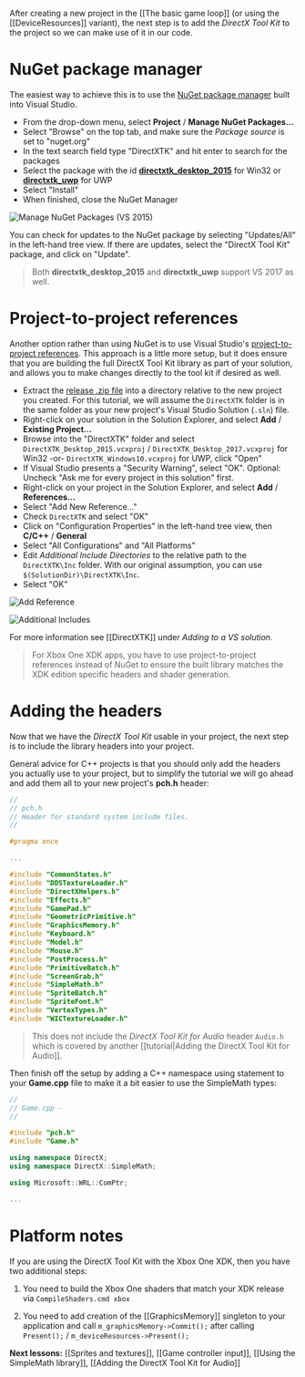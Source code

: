After creating a new project in the [[The basic game loop]] (or using the [[DeviceResources]] variant), the next step is to add the _DirectX Tool Kit_ to the project so we can make use of it in our code.

# NuGet package manager
The easiest way to achieve this is to use the [NuGet package manager](https://www.nuget.org/) built into Visual Studio.

* From the drop-down menu, select **Project** / **Manage NuGet Packages...**
* Select "Browse" on the top tab, and make sure the _Package source_ is set to "nuget.org"
* In the text search field type "DirectXTK" and hit enter to search for the packages
* Select the package with the id  **[directxtk_desktop_2015](https://www.nuget.org/packages/directxtk_desktop_2015/)** for Win32 or **[directxtk_uwp](https://www.nuget.org/packages/directxtk_uwp/)** for UWP
* Select "Install"
* When finished, close the NuGet Manager

![Manage NuGet Packages (VS 2015)](https://github.com/Microsoft/DirectXTK/wiki/images/nuget2015.png)

You can check for updates to the NuGet package by selecting "Updates/All" in the left-hand tree view. If there are updates, select the "DirectX Tool Kit" package, and click on "Update".

> Both **directxtk_desktop_2015** and **directxtk_uwp** support VS 2017 as well.

# Project-to-project references
Another option rather than using NuGet is to use Visual Studio's [project-to-project references](http://blogs.msdn.com/b/vcblog/archive/2010/05/03/flexible-project-to-project-references.aspx). This approach is a little more setup, but it does ensure that you are building the full DirectX Tool Kit library as part of your solution, and allows you to make changes directly to the tool kit if desired as well.

* Extract the [release .zip file](https://github.com/Microsoft/DirectXTK/releases) into a directory relative to the new project you created. For this tutorial, we will assume the ``DirectXTK`` folder is in the same folder as your new project's Visual Studio Solution (``.sln``) file.
* Right-click on your solution in the Solution Explorer, and select **Add** / **Existing Project...**
* Browse into the "DirectXTK" folder and select ``DirectXTK_Desktop_2015.vcxproj`` / ``DirectXTK_Desktop_2017.vcxproj`` for Win32 -or- ``DirectXTK_Windows10.vcxproj`` for UWP, click "Open"
* If Visual Studio presents a "Security Warning", select "OK". Optional: Uncheck "Ask me for every project in this solution" first.
* Right-click on your project in the Solution Explorer, and select **Add** / **References...**
* Select "Add New Reference..."
* Check ``DirectXTK`` and select "OK"
* Click on "Configuration Properties" in the left-hand tree view, then **C/C++** / **General**
* Select "All Configurations" and "All Platforms"
* Edit _Additional Include Directories_ to the relative path to the ``DirectXTK\Inc`` folder. With our original assumption, you can use ``$(SolutionDir)\DirectXTK\Inc``.
* Select "OK"

![Add Reference](https://github.com/Microsoft/DirectXTK/wiki/images/AddReference.png)

![Additional Includes](https://github.com/Microsoft/DirectXTK/wiki/images/AdditionalIncludes.png)

For more information see [[DirectXTK]] under _Adding to a VS solution_.

> For Xbox One XDK apps, you have to use project-to-project references instead of NuGet to ensure the built library matches the XDK edition specific headers and shader generation.

# Adding the headers
Now that we have the _DirectX Tool Kit_ usable in your project, the next step is to include the library headers into your project.

General advice for C++ projects is that you should only add the headers you actually use to your project, but to simplify the tutorial we will go ahead and add them all to your new project's **pch.h** header:

```cpp
//
// pch.h
// Header for standard system include files.
//

#pragma once

...

#include "CommonStates.h"
#include "DDSTextureLoader.h"
#include "DirectXHelpers.h"
#include "Effects.h"
#include "GamePad.h"
#include "GeometricPrimitive.h"
#include "GraphicsMemory.h"
#include "Keyboard.h"
#include "Model.h"
#include "Mouse.h"
#include "PostProcess.h"
#include "PrimitiveBatch.h"
#include "ScreenGrab.h"
#include "SimpleMath.h"
#include "SpriteBatch.h"
#include "SpriteFont.h"
#include "VertexTypes.h"
#include "WICTextureLoader.h"
```

> This does not include the _DirectX Tool Kit for Audio_ header ``Audio.h`` which is covered by another [[tutorial|Adding the DirectX Tool Kit for Audio]].

Then finish off the setup by adding a C++ namespace using statement to your **Game.cpp** file to make it a bit easier to use the SimpleMath types:

```cpp
//
// Game.cpp -
//

#include "pch.h"
#include "Game.h"

using namespace DirectX;
using namespace DirectX::SimpleMath;

using Microsoft::WRL::ComPtr;

...
```

# Platform notes

If you are using the DirectX Tool Kit with the Xbox One XDK, then you have two additional steps:

1. You need to build the Xbox One shaders that match your XDK release via ``CompileShaders.cmd xbox``

1. You need to add creation of the [[GraphicsMemory]] singleton to your application and call ``m_graphicsMemory->Commit();`` after calling ``Present();`` / ``m_deviceResources->Present();``

**Next lessons:** [[Sprites and textures]], [[Game controller input]], [[Using the SimpleMath library]], [[Adding the DirectX Tool Kit for Audio]]

